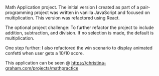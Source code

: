 Math Application project.  The initial version I created as part of a pair-programming project was written in vanilla JavaScript and focused on multiplication. 
This version was refactored using React.  

The optional project challenge: To further refactor the project to include addition, subtraction, and division. If no selection is made, the default is multiplication. 

One step further: I also refactored the win scenario to display animated confetti when user gets a 10/10 score.

This application can be seen @ https://christina-graham.com/projects/mathpractice